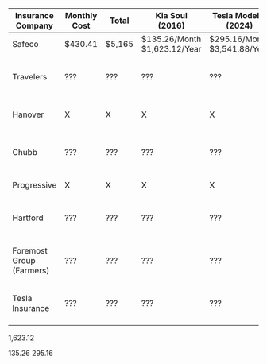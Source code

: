 | Insurance Company        | Monthly Cost | Total  | Kia Soul (2016)              | Tesla Model 3 (2024)          | Notes |
| ------------------------ | ------------ | -------| ---------------------------- | ----------------------------- | ----- |
| Safeco                   | $430.41      | $5,165 | $135.26/Month $1,623.12/Year | $295.16/Month  $3,541.88/Year |  
| Travelers                | ???          | ???    |            ???               |            ???                | I have to call Deb to get a quote
| Hanover                  |  X           |  X     |             X                |             X                 | Doesn't Rate Tesla
| Chubb                    | ???          | ???    |            ???               |            ???                | I have to call Deb to get a quote
| Progressive              |  X           |  X     |             X                |             X                 | Quote Rejected
| Hartford                 | ???          | ???    |            ???               |            ???                | I have to call Deb to get a quote
| Foremost Group (Farmers) | ???          | ???    |            ???               |            ???                | I have to call Deb to get a quote
| Tesla Insurance          | ???          | ???    |            ???               |            ???                | Not Available in New York yet



1,623.12

135.26
295.16